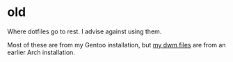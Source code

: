 # old

Where dotfiles go to rest. I advise against using them.

Most of these are from my Gentoo installation, but [my dwm files](./dwm) are from
an earlier Arch installation.